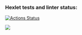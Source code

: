 ### Hexlet tests and linter status:

[![Actions Status](https://github.com/nvekay/frontend-project-lvl1/workflows/hexlet-check/badge.svg)](https://github.com/nvekay/frontend-project-lvl1/actions)

<a href="https://codeclimate.com/github/nvekay/frontend-project-lvl1"><img src="https://api.codeclimate.com/v1/badges/a99a88d28ad37a79dbf6/maintainability" /></a>